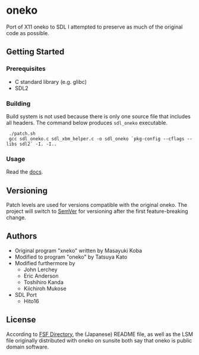 # oneko

Port of X11 oneko to SDL 
I attempted to preserve as much of the original code as possible.

## Getting Started

### Prerequisites

- C standard library (e.g. glibc)
- SDL2

### Building

Build system is not used because there is only one source file that includes all headers. The command below produces `sdl_oneko` executable.

```
 ./patch.sh
 gcc sdl_oneko.c sdl_xbm_helper.c -o sdl_oneko `pkg-config --cflags --libs sdl2` -I. -I..
```

### Usage

Read the [docs](doc).

## Versioning

Patch levels are used for versions compatible with the original oneko. The project will switch to [SemVer](https://semver.org/) for versioning after the first feature-breaking change.

## Authors

* Original program "xneko" written by Masayuki Koba
* Modified to program "oneko" by Tatsuya Kato
* Modified furthermore by
  - John Lerchey
  - Eric Anderson
  - Toshihiro Kanda
  - Kiichiroh Mukose
* SDL Port
  - Hito16

## License

According to [FSF Directory][1], the (Japanese) README file, as well as the LSM file originally distributed with oneko on sunsite both say that oneko is public domain software.

[1]: https://directory.fsf.org/wiki/Oneko#tab=Details
